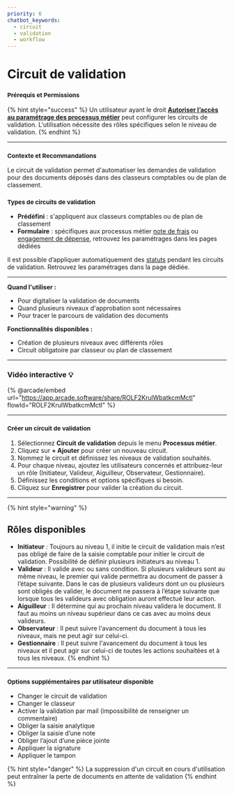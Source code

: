 ```yaml
---
priority: 6
chatbot_keywords:
  - circuit
  - validation
  - workflow
---
```


# Circuit de validation

### <sup>**Prérequis et Permissions**</sup>

{% hint style="success" %}
Un utilisateur ayant le droit [**Autoriser l’accès au paramétrage des processus métier**](../../administration/detail-des-droits.md) peut configurer les circuits de validation. L'utilisation nécessite des rôles spécifiques selon le niveau de validation.
{% endhint %}

***

### <sup>**Contexte et Recommandations**</sup>

Le circuit de validation permet d'automatiser les demandes de validation pour des documents déposés dans des classeurs comptables ou de plan de classement.

### <sup>**Types de circuits de validation**</sup>

* **Prédéfini** : s'appliquent aux classeurs comptables ou de plan de classement
* **Formulaire** : spécifiques aux processus métier [note de frais](../notes-de-frais/) ou [engagement de dépense](../engagement-de-depense/), retrouvez les paramétrages dans les pages dédiées

Il est possible d’appliquer automatiquement des [statuts](configurer-les-statuts-de-documents.md) pendant les circuits de validation. Retrouvez les paramétrages dans la page dédiée.

***

**Quand l'utiliser :**

* Pour digitaliser la validation de documents
* Quand plusieurs niveaux d'approbation sont nécessaires
* Pour tracer le parcours de validation des documents

**Fonctionnalités disponibles :**

* Création de plusieurs niveaux avec différents rôles
* Circuit obligatoire par classeur ou plan de classement

***

### Vidéo interactive 💡

{% @arcade/embed url="https://app.arcade.software/share/ROLF2KrulWbatkcmMctl" flowId="ROLF2KrulWbatkcmMctl" %}

***

### <sup>**Créer un circuit de validation**</sup>

1. Sélectionnez **Circuit de validation** depuis le menu **Processus métier**.
2. Cliquez sur **+ Ajouter** pour créer un nouveau circuit.
3. Nommez le circuit et définissez les niveaux de validation souhaités.
4. Pour chaque niveau, ajoutez les utilisateurs concernés et attribuez-leur un rôle (Initiateur, Valideur, Aiguilleur, Observateur, Gestionnaire).
5. Définissez les conditions et options spécifiques si besoin.
6. Cliquez sur **Enregistrer** pour valider la création du circuit.

***

{% hint style="warning" %}
## Rôles disponibles

* **Initiateur** : Toujours au niveau 1, il initie le circuit de validation mais n’est pas obligé de faire de la saisie comptable pour initier le circuit de validation. Possibilité de définir plusieurs initiateurs au niveau 1.
* **Valideur** : Il valide avec ou sans condition. Si plusieurs valideurs sont au même niveau, le premier qui valide permettra au document de passer à l’étape suivante. Dans le cas de plusieurs valideurs dont un ou plusieurs sont obligés de valider, le document ne passera à l’étape suivante que lorsque tous les valideurs avec obligation auront effectué leur action.
* **Aiguilleur** : Il détermine qui au prochain niveau validera le document. Il faut au moins un niveau supérieur dans ce cas avec au moins deux valideurs.
* **Observateur** : Il peut suivre l'avancement du document à tous les niveaux, mais ne peut agir sur celui-ci.
* **Gestionnaire** : Il peut suivre l'avancement du document à tous les niveaux et il peut agir sur celui-ci de toutes les actions souhaitées et à tous les niveaux.
{% endhint %}

***

### <sup>**Options supplémentaires par utilisateur disponible**</sup>

* Changer le circuit de validation
* Changer le classeur
* Activer la validation par mail (impossibilité de renseigner un commentaire)
* Obliger la saisie analytique
* Obliger la saisie d’une note
* Obliger l’ajout d’une pièce jointe
* Appliquer la signature
* Appliquer le tampon

{% hint style="danger" %}
La suppression d'un circuit en cours d'utilisation peut entraîner la perte de documents en attente de validation
{% endhint %}
